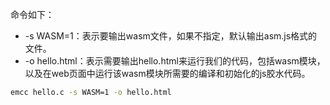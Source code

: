 命令如下：

* -s WASM=1：表示要输出wasm文件，如果不指定，默认输出asm.js格式的文件。
* -o hello.html：表示需要输出hello.html来运行我们的代码，包括wasm模块，以及在web页面中运行该wasm模块所需要的编译和初始化的js胶水代码。

```bash
emcc hello.c -s WASM=1 -o hello.html
```
